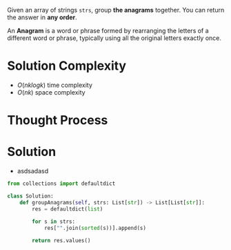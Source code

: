 Given an array of strings `strs`, group **the anagrams** together. You can return the answer in **any order**.

An **Anagram** is a word or phrase formed by rearranging the letters of a different word or phrase, typically using all the original letters exactly once.
# Solution Complexity
- $O(nklogk)$ time complexity
- $O(nk)$ space complexity
# Thought Process
# Solution
- asdsadasd
```Python
from collections import defaultdict

class Solution:
	def groupAnagrams(self, strs: List[str]) -> List[List[str]]:
		res = defaultdict(list)
		
		for s in strs:
			res["".join(sorted(s))].append(s)	

		return res.values()
```